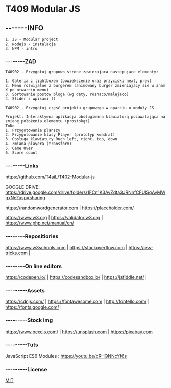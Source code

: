 # T409 Modular JS
## -------INFO
```
1. JS - Modular project
2. Nodejs - instalacja
3. NPM - intro
```

### --------ZAD
```
T40902 - Przygotuj grupowo strone zawierajaca nastepujace elementy:

1. Galeria z lightboxem (powiekszenie oraz przyciski next, prev)
2. Menu rozwijalne z burgerem (animowany burger zmieniajacy sie w znam X po otwarciu menu)
3. Sortowanie postow bloga (wg daty, rosnaco/malejaco)
4. Slider z wpisami ()

T40902 - Przygotuj część projektu grupowego w oparciu o moduły JS.

Projekt: Interaktywna aplikacja obsługiwana klawiaturą pozawalająca na zmianę położenia elementu (prostokąt)
ToDo
1. Przygotowanie planszy
2. Przygotowanie klasy Player (prototyp kwadrat)
3. Obsługa klawiatury Ruch left, right, top, down
4. Zmiana playera (transform)
5. Game Over
6. Score count

```
### --------Links
https://github.com/T4aiL/T402-Modular-js

GOOGLE DRIVE: https://drive.google.com/drive/folders/1FCn1K3AvZdta3JRNnfCFUlSqAyMWgxNe?usp=sharing

https://randomwordgenerator.com | https://placeholder.com/

https://www.w3.org | https://validator.w3.org | https://www.php.net/manual/en/
### --------Repositiories
https://www.w3schools.com | https://stackoverflow.com | https://css-tricks.com |
### --------On line editors
https://codepen.io/ | https://codesandbox.io/ | https://jsfiddle.net/ |
### ---------Assets
https://cdnjs.com/ | https://fontawesome.com | http://fontello.com/ | https://fonts.google.com/ |
### ---------Stock Img
https://www.pexels.com/ | https://unsplash.com | https://pixabay.com
### ---------Tuts
JavaScript ES6 Modules : https://youtu.be/cRHQNNcYf6s
### ---------License
[MIT](https://choosealicense.com/licenses/mit/)

